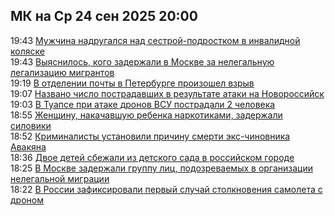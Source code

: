 <h2>МК на Ср 24 сен 2025 20:00</h2><!--2025-09-24 19:43:50-->
<div class="rssn">
  <div><span class="smaller gray hspace">19:43</span> <a class="nodecor" href="https://www.mk.ru/incident/2025/09/24/muzhchina-nadrugalsya-nad-sestroypodrostkom-v-invalidnoy-kolyaske.html">Мужчина надругался над сестрой-подростком в инвалидной коляске</a></div>
</div>
<div class="rssn">
  <div><span class="smaller gray hspace">19:43</span> <a class="nodecor" href="https://www.mk.ru/incident/2025/09/24/vyyasnilos-kogo-zaderzhali-v-moskve-za-nelegalnuyu-legalizaciyu-migrantov.html">Выяснилось, кого задержали в Москве за нелегальную легализацию мигрантов</a></div>
</div>
<div class="rssn">
  <div><span class="smaller gray hspace">19:19</span> <a class="nodecor" href="https://www.mk.ru/incident/2025/09/24/v-otdelenii-pochty-v-peterburge-proizoshel-vzryv.html">В отделении почты в Петербурге произошел взрыв</a></div>
</div>
<div class="rssn">
  <div><span class="smaller gray hspace">19:07</span> <a class="nodecor" href="https://www.mk.ru/incident/2025/09/24/nazvano-chislo-postradavshikh-v-rezultate-ataki-na-novorossiysk.html">Названо число пострадавших в результате атаки на Новороссийск</a></div>
</div>
<div class="rssn">
  <div><span class="smaller gray hspace">19:03</span> <a class="nodecor" href="https://www.mk.ru/incident/2025/09/24/v-tuapse-pri-atake-dronov-vsu-postradali-2-cheloveka.html">В Туапсе при атаке дронов ВСУ пострадали 2 человека</a></div>
</div>
<div class="rssn">
  <div><span class="smaller gray hspace">18:55</span> <a class="nodecor" href="https://www.mk.ru/incident/2025/09/24/zhenshhinu-nakachavshuyu-rebenka-narkotikami-zaderzhali-siloviki.html">Женщину, накачавшую ребенка наркотиками, задержали силовики</a></div>
</div>
<div class="rssn">
  <div><span class="smaller gray hspace">18:52</span> <a class="nodecor" href="https://www.mk.ru/incident/2025/09/24/kriminalisty-ustanovili-prichinu-smerti-ekschinovnika-avakyana.html">Криминалисты установили причину смерти экс-чиновника Авакяна</a></div>
</div>
<div class="rssn">
  <div><span class="smaller gray hspace">18:36</span> <a class="nodecor" href="https://www.mk.ru/incident/2025/09/24/dvoe-detey-sbezhali-iz-detskogo-sada-v-rossiyskom-gorode.html">Двое детей сбежали из детского сада в российском городе</a></div>
</div>
<div class="rssn">
  <div><span class="smaller gray hspace">18:25</span> <a class="nodecor" href="https://www.mk.ru/incident/2025/09/24/v-moskve-zaderzhali-gruppu-lic-podozrevaemykh-v-organizacii-nelegalnoy-migracii.html">В Москве задержали группу лиц, подозреваемых в организации нелегальной миграции</a></div>
</div>
<div class="rssn">
  <div><span class="smaller gray hspace">18:22</span> <a class="nodecor" href="https://www.mk.ru/incident/2025/09/24/v-rossii-zafiksirovali-pervyy-sluchay-stolknoveniya-samoleta-s-dronom.html">В России зафиксировали первый случай столкновения самолета с дроном</a></div>
</div><div class="rssurl gray smaller" style="display:none">https://www.mk.ru/rss/incident/index.xml</div>